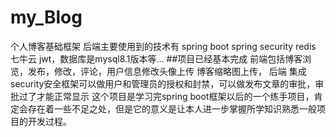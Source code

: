 # my_Blog
个人博客基础框架
后端主要使用到的技术有 spring boot spring security redis  七牛云 jwt，数据库是mysql8.1版本等...
##项目已经基本完成
前端包括博客浏览，发布，修改，评论，用户信息修改头像上传 博客缩略图上传，
后端 集成security安全框架可以做用户和管理员的授权和封禁，可以做发布文章的审批，审批过了才能正常显示
这个项目是学习完spring boot框架以后的一个练手项目，肯定会存在着一些不足之处，但是它的意义是让本人进一步掌握所学知识熟悉一般项目的开发过程。





